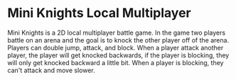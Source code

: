 # Mini Knights Local Multiplayer
 Mini Knights is a 2D local multiplayer battle game. In the game two players battle on an arena and the goal is to knock the other player off of the arena. Players can double jump, attack, and block. When a player attack another player, the player will get knocked backwards, if the player is blocking, they will only get knocked backward a little bit. When a player is blocking, they can't attack and move slower.
